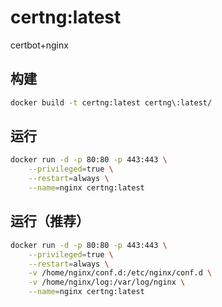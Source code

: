 # certng:latest

certbot+nginx

## 构建
```bash
docker build -t certng:latest certng\:latest/
```

## 运行
```bash
docker run -d -p 80:80 -p 443:443 \
    --privileged=true \
    --restart=always \
    --name=nginx certng:latest
```

## 运行（推荐）
```bash
docker run -d -p 80:80 -p 443:443 \
    --privileged=true \
    --restart=always \
    -v /home/nginx/conf.d:/etc/nginx/conf.d \
    -v /home/nginx/log:/var/log/nginx \
    --name=nginx certng:latest
```